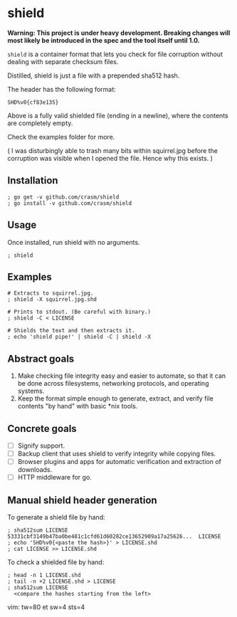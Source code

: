 shield
======

**Warning: This project is under heavy development. Breaking changes will most
likely be introduced in the spec and the tool itself until 1.0.**

`shield` is a container format that lets you check for file corruption without
dealing with separate checksum files.

Distilled, shield is just a file with a prepended sha512 hash.

The header has the following format:

    SHD%v0{cf83e135}

Above is a fully valid shielded file (ending in a newline), where the
contents are completely empty.

Check the examples folder for more.

( I was disturbingly able to trash many bits within squirrel.jpg before the
corruption was visible when I opened the file. Hence why this exists. )

Installation
------------

    ; go get -v github.com/crasm/shield
    ; go install -v github.com/crasm/shield

Usage
-----

Once installed, run shield with no arguments.

    ; shield

Examples
--------

    # Extracts to squirrel.jpg.
    ; shield -X squirrel.jpg.shd 

    # Prints to stdout. (Be careful with binary.)
    ; shield -C < LICENSE

    # Shields the text and then extracts it.
    ; echo 'shield pipe!' | shield -C | shield -X

Abstract goals
-------------

1. Make checking file integrity easy and easier to automate, so that it can be
   done across filesystems, networking protocols, and operating systems.
2. Keep the format simple enough to generate, extract, and verify file contents
   "by hand" with basic \*nix tools.

Concrete goals
-------------

- [ ] Signify support.
- [ ] Backup client that uses shield to verify integrity while copying files.
- [ ] Browser plugins and apps for automatic verification and extraction of downloads.
- [ ] HTTP middleware for go.

Manual shield header generation
-------------------------------

To generate a shield file by hand:

    ; sha512sum LICENSE
    53331cbf3149b47ba0be481c1cfd61d60282ce13652909a17a25626...  LICENSE
    ; echo 'SHD%v0{<paste the hash>}' > LICENSE.shd
    ; cat LICENSE >> LICENSE.shd

To check a shielded file by hand:

    ; head -n 1 LICENSE.shd
    ; tail -n +2 LICENSE.shd > LICENSE
    ; sha512sum LICENSE
      <compare the hashes starting from the left>


vim: tw=80 et sw=4 sts=4
